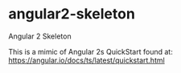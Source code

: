 # angular2-skeleton
Angular 2 Skeleton

This is a mimic of Angular 2s QuickStart found at:
https://angular.io/docs/ts/latest/quickstart.html
